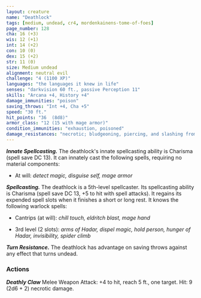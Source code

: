 ```yaml
---
layout: creature
name: "Deathlock"
tags: [medium, undead, cr4, mordenkainens-tome-of-foes]
page_number: 128
cha: 16 (+3)
wis: 12 (+1)
int: 14 (+2)
con: 10 (0)
dex: 15 (+2)
str: 11 (0)
size: Medium undead
alignment: neutral evil
challenge: "4 (1100 XP)"
languages: "the languages it knew in life"
senses: "darkvision 60 ft., passive Perception 11"
skills: "Arcana +4, History +4"
damage_immunities: "poison"
saving_throws: "Int +4, Cha +5"
speed: "30 ft."
hit_points: "36  (8d8)"
armor_class: "12 (15 with mage armor)"
condition_immunities: "exhaustion, poisoned"
damage_resistances: "necrotic; bludgeoning, piercing, and slashing from nonmagical attacks that aren't silvered"
---
```


***Innate Spellcasting.*** The deathlock's innate spellcasting ability is Charisma (spell save DC 13). It can innately cast the following spells, requiring no material components:

* At will: <i>detect magic, disguise self, mage armor</i>

***Spellcasting.*** The deathlock is a 5th-level spellcaster. Its spellcasting ability is Charisma (spell save DC 13, +5 to hit with spell attacks). It regains its expended spell slots when it finishes a short or long rest. It knows the following warlock spells:

* Cantrips (at will): <i>chill touch, eldritch blast, mage hand</i>

* 3rd level (2 slots): <i>arms of Hadar, dispel magic, hold person, hunger of Hadar, invisibility, spider climb</i>

***Turn Resistance.*** The deathlock has advantage on saving throws against any effect that turns undead.

### Actions

***Deathly Claw*** Melee Weapon Attack: +4 to hit, reach 5 ft., one target. Hit: 9 (2d6 + 2) necrotic damage.
